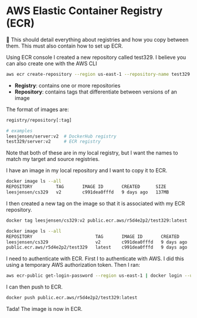 # AWS Elastic Container Registry (ECR)

🚧 This should detail everything about registries and how you copy between them. This must also contain how to set up ECR.

Using ECR console I created a new repository called test329. I believe you can also create one with the AWS CLI

```sh
aws ecr create-repository --region us-east-1 --repository-name test329
```

- **Registry**: contains one or more repositories
- **Repository**: contains tags that differentiate between versions of an image

The format of images are:

```sh
registry/repository[:tag]

# examples
leesjensen/server:v2  # DockerHub registry
test329/server:v2     # ECR registry
```

Note that both of these are in my local registry, but I want the names to match my target and source registries.

I have an image in my local repository and I want to copy it to ECR.

```sh
docker image ls --all
REPOSITORY         TAG       IMAGE ID       CREATED      SIZE
leesjensen/cs329   v2        c991dea0fffd   9 days ago   137MB
```

I then created a new tag on the image so that it is associated with my ECR repository.

```sh
docker tag leesjensen/cs329:v2 public.ecr.aws/r5d4e2p2/test329:latest

docker image ls --all
REPOSITORY                        TAG       IMAGE ID       CREATED      SIZE
leesjensen/cs329                  v2        c991dea0fffd   9 days ago   137MB
public.ecr.aws/r5d4e2p2/test329   latest    c991dea0fffd   9 days ago   137MB
```

I need to authenticate with ECR. First I to authenticate with AWS. I did this using a temporary AWS authorization token. Then I ran:

```sh
aws ecr-public get-login-password --region us-east-1 | docker login --username AWS --password-stdin public.ecr.aws/r5d4e2p2
```

I can then push to ECR.

```sh
docker push public.ecr.aws/r5d4e2p2/test329:latest
```

Tada! The image is now in ECR.
